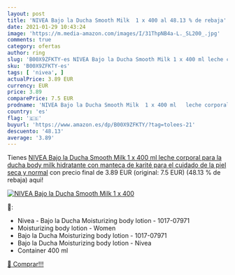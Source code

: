 ```yaml
---
layout: post
title: 'NIVEA Bajo la Ducha Smooth Milk  1 x 400 al 48.13 % de rebaja'
date: 2021-01-29 10:43:24
image: 'https://m.media-amazon.com/images/I/31ThpNB4a-L._SL200_.jpg'
comments: true
category: ofertas
author: ring
slug: 'B00X9ZFKTY-es NIVEA Bajo la Ducha Smooth Milk 1 x 400 ml leche corporal...'
sku: 'B00X9ZFKTY-es'
tags: [ 'nivea', ]
actualPrice: 3.89 EUR
currency: EUR
price: 3.89
comparePrice: 7.5 EUR
prodname: 'NIVEA Bajo la Ducha Smooth Milk  1 x 400 ml   leche corporal para la ducha  body milk hidratante con manteca de karité para el cuidado de la piel seca y normal'
country: 'es'
flag: '🇪🇸'
buyurl: 'https://www.amazon.es/dp/B00X9ZFKTY/?tag=tolees-21'
descuento: '48.13'
average: '3.89'
---
```


Tienes [NIVEA Bajo la Ducha Smooth Milk  1 x 400 ml   leche corporal para la ducha  body milk hidratante con manteca de karité para el cuidado de la piel seca y normal](https://www.amazon.es/dp/B00X9ZFKTY/?tag=tolees-21) con precio final de  3.89 EUR (original: 7.5 EUR) (48.13 %  de rebaja) aqui!

[![NIVEA Bajo la Ducha Smooth Milk  1 x 400](https://m.media-amazon.com/images/I/31ThpNB4a-L._SL200_.jpg)](https://www.amazon.es/dp/B00X9ZFKTY/?tag=tolees-21)

🔎:

- Nivea - Bajo la Ducha Moisturizing body lotion - 1017-07971
- Moisturizing body lotion - Women
- Bajo la Ducha Moisturizing body lotion - 1017-07971
- Bajo la Ducha Moisturizing body lotion - Nivea
- Container 400 ml

[🛒 Comprar!!!](https://www.amazon.es/dp/B00X9ZFKTY/?tag=tolees-21)

